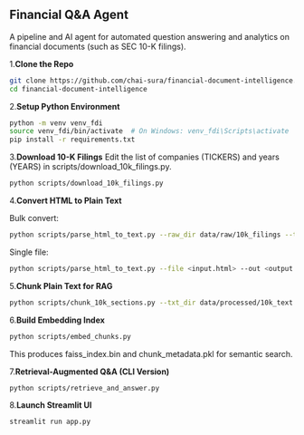 ## Financial Q&A Agent
A pipeline and AI agent for automated question answering and analytics on financial documents (such as SEC 10-K filings).

1.**Clone the Repo**

```sh
git clone https://github.com/chai-sura/financial-document-intelligence.git
cd financial-document-intelligence
```


2.**Setup Python Environment**

```sh
python -m venv venv_fdi
source venv_fdi/bin/activate  # On Windows: venv_fdi\Scripts\activate
pip install -r requirements.txt
```


3.**Download 10-K Filings**
Edit the list of companies (TICKERS) and years (YEARS) in scripts/download_10k_filings.py.

```sh
python scripts/download_10k_filings.py
```

4.**Convert HTML to Plain Text**

Bulk convert:

```sh
python scripts/parse_html_to_text.py --raw_dir data/raw/10k_filings --text_dir data/processed/10k_text
```
Single file:


```sh
python scripts/parse_html_to_text.py --file <input.html> --out <output.txt>
```

5.**Chunk Plain Text for RAG**

```sh
python scripts/chunk_10k_sections.py --txt_dir data/processed/10k_text --output_dir data/chunks/10k_chunks
```


6.**Build Embedding Index**

```sh
python scripts/embed_chunks.py
```
This produces faiss_index.bin and chunk_metadata.pkl for semantic search.


7.**Retrieval-Augmented Q&A (CLI Version)**

```sh
python scripts/retrieve_and_answer.py
```

8.**Launch Streamlit UI**
```sh
streamlit run app.py
```
